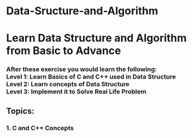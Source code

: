 # Data-Sructure-and-Algorithm
<h1>Learn Data Structure and Algorithm from Basic to Advance</h1>

<h3>After these exercise you would learn the following: <br>
Level 1: Learn Basics of C and C++ used in Data Structure<br>
Level 2: Learn concepts of Data Structure<br>
Level 3: Implement it to Solve Real Life Problem<br></h3>

<h2>Topics:</h1>
<h3>1. C and C++ Concepts</h3>
